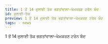 ```yaml
---
title: 1 ਤੋਂ 14 ਜੁਲਾਈ ਤੱਕ ਭਗਤਾਂਵਾਲਾ-ਖੇਮਕਰਣ ਟਰੇਨ ਬੰਦ
id: ਜੁਲਾਈ-ਤੱਕ
preview: 1 ਤੋਂ 14 ਜੁਲਾਈ ਤੱਕ ਭਗਤਾਂਵਾਲਾ-ਖੇਮਕਰਣ ਟਰੇਨ ਬੰਦ
tags: - news
---
```

1 ਤੋਂ 14 ਜੁਲਾਈ ਤੱਕ ਭਗਤਾਂਵਾਲਾ-ਖੇਮਕਰਣ ਟਰੇਨ ਬੰਦ
